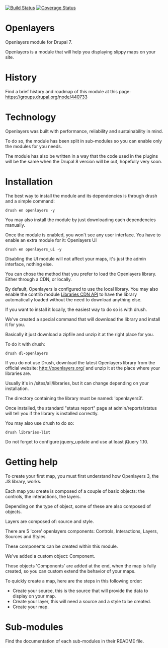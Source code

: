 [![Build Status](https://travis-ci.org/drupol/openlayers.svg?branch=7.x-3.x)](https://travis-ci.org/drupol/openlayers)
[![Coverage Status](https://coveralls.io/repos/drupol/openlayers/badge.png?branch=7.x-3.x)](https://coveralls.io/r/drupol/openlayers?branch=7.x-3.x)

# Openlayers
Openlayers module for Drupal 7.

Openlayers is a module that will help you displaying slippy maps on your site.

# History
Find a brief history and roadmap of this module at this page: https://groups.drupal.org/node/440733

# Technology
Openlayers was built with performance, reliability and sustainability in mind.

To do so, the module has been split in sub-modules so you can enable only the modules for you needs.

The module has also be written in a way that the code used in the plugins will be the same when the Drupal 8 version will be out, hopefully very soon.

# Installation
The best way to install the module and its dependencies is through drush and a simple command:

```
drush en openlayers -y
```

You may also install the module by just downloading each dependencies manually.

Once the module is enabled, you won't see any user interface. You have to enable an extra module for it: Openlayers UI

```
drush en openlayers_ui -y
```

Disabling the UI module will not affect your maps, it's just the admin interface, nothing else.

You can chose the method that you prefer to load the Openlayers library. Either through a CDN, or locally.

By default, Openlayers is configured to use the local library. You may also enable the contrib module [Libraries CDN API](https://www.drupal.org/project/libraries_cdn) to have the library automatically loaded without the need to download anything else.

If you want to install it locally, the easiest way to do so is with drush.

We've created a special command that will download the library and install it for you.

Basically it just download a zipfile and unzip it at the right place for you.

To do it with drush:

```
drush dl-openlayers
```

If you do not use Drush, download the latest Openlayers library from the official website: http://openlayers.org/ and unzip it at the place where your libraries are.

Usually it's in /sites/all/libraries, but it can change depending on your installation.

The directory containing the library must be named: 'openlayers3'.

Once installed, the standard "status report" page at admin/reports/status will tell you if the library is installed correctly.

You may also use drush to do so:

```
drush libraries-list
```

Do not forget to configure jquery_update and use at least jQuery 1.10.

# Getting help
To create your first map, you must first understand how Openlayers 3, the JS library, works.

Each map you create is composed of a couple of basic objects: the controls, the interactions, the layers.

Depending on the type of object, some of these are also composed of objects.

Layers are composed of: source and style.

There are 5 'core' openlayers components: Controls, Interactions, Layers, Sources and Styles.

These components can be created within this module.

We've added a custom object: Component.

Those objects 'Components' are added at the end, when the map is fully created, so you can custom extend the behavior of your maps.

To quickly create a map, here are the steps in this following order:
* Create your source, this is the source that will provide the data to display on your map.
* Create your layer, this will need a source and a style to be created.
* Create your map.

# Sub-modules
Find the documentation of each sub-modules in their README file.
